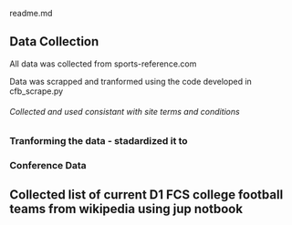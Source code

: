 readme.md

## Data Collection
All data was collected from sports-reference.com

Data was scrapped and tranformed using the code developed in cfb_scrape.py

###### Collected and used consistant with site terms and conditions

### Tranforming the data - stadardized it to 

### Conference Data

## Collected list of current D1 FCS college football teams from wikipedia using jup notbook

